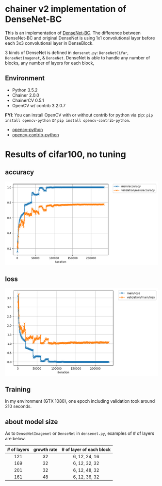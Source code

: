 # chainer v2 implementation of DenseNet-BC
This is an implementation of [DenseNet-BC](https://arxiv.org/abs/1608.06993).
The difference between DenseNet-BC and original DenseNet is using 1x1 convolutional layer before each 3x3 convolutional layer
in DenseBlock.

3 kinds of DenseNet is defined in `densenet.py`: `DenseNetCifar`, `DenseNetImagenet`, & `DenseNet`.
DenseNet is able to handle any number of blocks, any number of layers for each block,

## Environment
- Python 3.5.2
- Chainer 2.0.0
- ChainerCV 0.5.1
- OpenCV w/ contrib 3.2.0.7

**FYI**: You can install OpenCV with or without contrib for python via pip: `pip install opencv-python` or `pip install opencv-contrib-python`.
- [opencv-python](https://pypi.python.org/pypi/opencv-python)
- [opencv-contrib-python](https://pypi.python.org/pypi/opencv-contrib-python)

# Results of cifar100, no tuning
## accuracy
![accuracy](https://raw.githubusercontent.com/crcrpar/ChainerDenseNet/plot/plot_images/accuracy.png)
## loss
![loss](https://raw.githubusercontent.com/crcrpar/ChainerDenseNet/plot/plot_images/loss.png)

## Training
In my environment (GTX 1080), one epoch including validation took around 210 seconds.

## about model size
As to `DenseNetImagenet` or `DenseNet` in `densenet.py`, examples of # of layers are below.

| # of layers | growth rate | # of layer of each block |
|:-----------:|:-----------:|:------------------------:|
| 121         |     32      | 6, 12, 24, 16            |
| 169         |     32      | 6, 12, 32, 32            |
| 201         |     32      | 6, 12, 48, 32            |
| 161         |     48      | 6, 12, 36, 32            |
